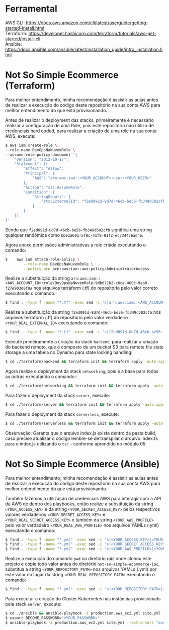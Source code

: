 # Ferramental

AWS CLI: https://docs.aws.amazon.com/cli/latest/userguide/getting-started-install.html <br>
Terraform: https://developer.hashicorp.com/terraform/tutorials/aws-get-started/install-cli <br>
Ansible: https://docs.ansible.com/ansible/latest/installation_guide/intro_installation.html

# Not So Simple Ecommerce (Terraform)

Para melhor entendimento, minha recomendação é assistir as aulas antes de realizar a execução do código deste repositório na sua conta AWS para melhor entendimento do que está provisionando.

Antes de realizar o deployment das stacks, primeiramente é necessário realizar a configuração de uma Role, pois este repositório não utiliza de credenciais hard coded, para realizar a criação de uma role na sua conta AWS, execute:

```bash
$ aws iam create-role \
--role-name DevOpsNaNuvemRole \
--assume-role-policy-document '{
    "Version": "2012-10-17",
    "Statement": [{
        "Effect": "Allow",
        "Principal": {
            "AWS": "arn:aws:iam::<YOUR_ACCOUNT>:user/<YOUR_USER>"
        },
        "Action": "sts:AssumeRole",
        "Condition": {
            "StringEquals": {
                "sts:ExternalId": "f2ed091d-8d7d-46cb-be56-fb349d502cfb"
            }
        }
    }]
}'

```
Sendo que `f2ed091d-8d7d-46cb-be56-fb349d502cfb` significa uma string qualquer randômica como `bbe2a601-5f8c-41f8-91f2-ec734456ad4b`.

Agora anexe permissões administrativas a role criada executando o comando:

```bash
$    aws iam attach-role-policy \
        --role-name DevOpsNaNuvemRole \
        --policy-arn arn:aws:iam::aws:policy/AdministratorAccess
```

Realize a substituição da string `arn:aws:iam::<AWS_ACCOUNT_ID>:role/DevOpsNaNuvemRole-9db671b2-c6ce-460c-9eb0-f27e903d0f9a` nos arquivos terraform (.tf) do repositório pelo valor correto executando o comando:

```bash
$ find . -type f -name "*.tf" -exec sed -i 's|arn:aws:iam::<AWS_ACCOUNT_ID>:role/DevOpsNaNuvemRole-9db671b2-c6ce-460c-9eb0-f27e903d0f9a|arn:aws:iam::<YOUR_ACCOUNT>:role/DevOpsNaNuvemRole|g' {} +
```

Realize a substituição da string `f2ed091d-8d7d-46cb-be56-fb349d502cfb` nos arquivos terraform (.tf) do repositório pelo valor verdadeiro `<YOUR_REAL_EXTERNAL_ID>` executando o comando:

```bash
$ find . -type f -name "*.tf" -exec sed -i 's|f2ed091d-8d7d-46cb-be56-fb349d502cfb|<YOUR_REAL_EXTERNAL_ID>|g' {} +
```

Execute primeiramente a criação da stack `backend`, para realizar a criação do backend remoto, que é composto de um bucket S3 para remote file state storage a uma tabela no Dynamo para state locking handling:

```bash
$ cd ./terraform/backend && terraform init && terraform apply -auto-approve
```

Agora realize o deployment da stack `networking`, pois é a base para todas as outras executando o comando::

```bash
$ cd ./terraform/networking && terraform init && terraform apply -auto-approve
```

Para fazer o deployment da stack `server`, execute: 

```bash
$ cd ./terraform/server && terraform init && terraform apply -auto-approve
```

Para fazer o deployment da stack `serverless`, execute: 

```bash
$ cd ./terraform/serverless && terraform init && terraform apply -auto-approve
```
Observação: Garanta que o arquivo index.js exista dentro da pasta build,
caso precise atualizar o código lembre-se de transpilar o arquivo index.ts para o index.js utilizando o `tsc` - conforme aprendido no módulo 05.

# Not So Simple Ecommerce (Ansible)

Para melhor entendimento, minha recomendação é assistir as aulas antes de realizar a execução do código deste repositório na sua conta AWS para melhor entendimento do que está provisionando.

Também fazemos a utilização de credenciais AWS para interagir com a API da AWS de dentro dos playbooks, então realize a substituição da string `<YOUR_ACCESS_KEY>` e da string `<YOUR_SECRET_ACCESS_KEY>` pelos respectivos valores verdadeiros `<YOUR_SECRET_ACCESS_KEY>` e `<YOUR_REAL_SECRET_ACCESS_KEY>` e também da string `<YOUR_AWS_PROFILE>` pelo valor verdadeiro `<YOUR_REAL_AWS_PROFILE>` nos arquivos YAMLs (.yml) executando o comando:

```bash
$ find . -type f -name "*.yml" -exec sed -i 's|<YOUR_ACCESS_KEY>|<YOUR_REAL_ACCESS_KEY>|g' {} + &&
$ find . -type f -name "*.yml" -exec sed -i 's|<YOUR_SECRET_ACCESS_KEY>|<YOUR_REAL_SECRET_ACCESS_KEY>|g' {} + &&
$ find . -type f -name "*.yml" -exec sed -i 's|<YOUR_AWS_PROFILE>|<YOUR_REAL_SECRET_ACCESS_KEY>|g' {} +
```

Realize a execução do comando `pwd` no diretório raiz onde clonou este projeto e copie todo valor antes do diretório `not-so-simple-ecommerce-iac`, substitua a string `<YOUR_REPOSITORY_PATH>` nos arquivos YAMLs (.yml) por este valor no lugar da string `<YOUR_REAL_REPOSITORY_PATH>` executando o comando:

```bash
$ find . -type f -name "*.yml" -exec sed -i 's|<YOUR_REPOSITORY_PATH>|<YOUR_REAL_REPOSITORY_PATH>|g' {} +
```

Para executar a criação do Cluster Kubernetes nas instâncias provisionads pela stack `server`, execute:

```bash
$ cd ./ansible && ansible-playbook -i production.aws_ec2.yml site.yml --ask-become-pass OU
$ export BECOME_PASSWORD="<YOUR_PASSWORD>"
$ ansible-playbook -i production.aws_ec2.yml site.yml --extra-vars "ansible_become_password=$BECOME_PASSWORD"
```